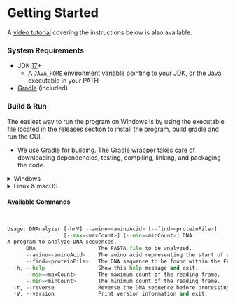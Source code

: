 # Getting Started

A [video tutorial](https://youtu.be/dOwkInn6eDw) covering the instructions below is also available.

### <a name="system-requirements"></a>System Requirements

* JDK [17](https://www.oracle.com/java/technologies/downloads/#jdk17-windows)+
   * A `JAVA_HOME` environment variable pointing to your JDK, or the Java executable in your PATH
* [Gradle](https://gradle.org/install/) (included)

### <a name="build-run"></a>Build & Run

The easiest way to run the program on Windows is by using the executable file located in the [releases](https://github.com/VerisimilitudeX/DNAnalyzer/releases/latest) section to install the program, build gradle and run the GUI.

* We use [Gradle](https://gradle.org) for building. The Gradle wrapper takes care of downloading dependencies, testing, compiling, linking, and packaging the code.
<details>

<summary>Windows</summary>

The easiest way to run the program on Windows is by using the executable file located in the [releases](https://github.com/VerisimilitudeX/DNAnalyzer/releases/latest) section to install the program, build gradle and run the GUI.

```pwsh
.\gradlew build
```

### <a name="usage"></a>Usage

```pwsh
<executable> <arguments>
```

#### <a name="executable"></a>Executable

```pwsh
java -jar build/libs/DNAnalyzer.jar
```

#### <a name="arguments"></a>Arguments

DNAnalyzer uses CLI arguments instead of `stdin`. For example, you can do:

```pwsh
assets/dna/random/dnalong.fa --amino=arg --min=16450 --max=520218 -r
```

### <a name="example"></a>Example

```pwsh
java -jar build/libs/DNAnalyzer.jar assets/dna/random/dnalong.fa --amino=ser --min=16450 --max=520218 -r
```

#### Natural Language Mode

If you set the `OPENAI_API_KEY` environment variable, DNAnalyzer can interpret
plain English instructions. Use the `--nl` option followed by your request:

```bash
java -jar build/libs/DNAnalyzer.jar --nl "Analyze assets/dna/random/dnalong.fa and show GC content with window 50"
```

The instruction will be converted to regular CLI arguments using the OpenAI
API before execution.

#### <a name="gradle-run"></a>Gradle Run

If you prefer, you can also run it directly from Gradle:

```pwsh
.\gradlew run --args="assets/dna/random/dnalong.fa --amino=ser --min=10 --max=100"
```

#### <a name="gui"></a>GUI

DNAnalyzer also comes with a (very basic) GUI; to start DNAnalyzer with the GUI, run:

```pwsh
.\gradlew run --args="--gui assets/dna/random/dnalong.fa"
```

Then:

* Enter the file name of the DNA file in the text field
* Set min and max
* Click analyze

* Note: Ensure you have Java [17](https://www.oracle.com/java/technologies/downloads/#java17) or higher installed and a `JAVA_HOME` path variable set for the program to function correctly!


The results of your analysis will be shown in the right pane.

</details>

<details>
      <summary>Linux & macOS</summary>


### <a name="features"></a>DNAnalyzer & Java Download

To run DNAnaylzer on Linux, you'll need to download the DNAnalyzer source code and download and install Java 17.

First, download the zip or tar.gz file from [DNAnalyzer releases](https://github.com/VerisimilitudeX/DNAnalyzer/releases/latest) and unzip it using the native utility. 

Then, download [Java 17](https://www.oracle.com/ca-en/java/technologies/downloads/#java17), find the download at https://www.oracle.com/ca-en/java/technologies/downloads/#java17, ensure you choose the Linux option and get the one for your correct processor architecture.

### Java installation

```bash
wget https://download.oracle.com/java/17/latest/jdk-17_linux-x64_bin.tar.gz
```
Next, unzip it.

```bash
tar -xvzf jdk-17_linux-x64_bin.tar.gz
```
Then map the `JAVA_HOME` path. Fill it in with your JAVA directory where JAVA is unzipped.
```bash
export JAVA_HOME="{YOUR JAVA DIRECTORY HERE}/jdk-17.0.7" && export PATH=$JAVA_HOME/bin:$PATH
```
<details>
<summary>Example of a full path command.</summary>

```bash
export JAVA_HOME="/workspaces/DNAnalyzer/jdk-17.0.7"
```

</details>

```bash
./gradlew build
```
If you see `Task :compileJava FAILED`, the program cannot find your Java installation. You may need to export your JAVA_HOME path again.

## OpenAI API Key
We use GPT-4 API to display the results of the analysis. To use the API, you'll need to get an API key from OpenAI. You can get one [here](https://platform.openai.com/). **Note, this is an optional step.** If you don't want to use the API, you can still use the program, but you won't be able to see the results of the analysis.

To set the API key on Linux or macOS, run `export OPENAI_API_KEY=sk-xxxxxxxxxxxxxxxxxxxxxxxx` where `sk-xxxxxxxxxxxxxxxxxxxxxxxx` is your API key.

For Windows, use `setx OPENAI_API_KEY=sk-xxxxxxxxxxxxxxxxxxxxxxxx` instead.

When configured, DNAnalyzer will generate two natural language reports after each run: one aimed at researchers and another simplified for the layperson.


### Usage

```bash
<executable> <arguments>
```

#### Executable

```pwsh
java -jar build/libs/DNAnalyzer.jar
```

#### Arguments

DNAnalyzer uses CLI arguments instead of `stdin`. For example, you can do:

```bash
assets/dna/random/dnalong.fa --amino=arg --min=16450 --max=520218 -r
```

### Example

```pwsh
java -jar build/libs/DNAnalyzer.jar assets/dna/random/dnalong.fa --amino=ser --min=16450 --max=520218 -r
```

#### Gradle Run

If you prefer, you can also run it directly from Gradle:

```pwsh
./gradlew run --args="assets/dna/random/dnalong.fa --amino=ser --min=10 --max=100"
```

#### GUI

DNAnalyzer also comes with a (very basic) GUI; to start DNAnalyzer with the GUI, run:

```pwsh
./gradlew run --args="--gui assets/dna/random/dnalong.fa"
```

Then:

* Enter the file name of the DNA file in the text field
* Set min and max
* Click analyze


The results of your analysis will be shown in the right pane.
</details>



#### Available Commands

```py


Usage: DNAnalyzer [-hrV] --amino=<aminoAcid> [--find=<proteinFile>]
                  [--max=<maxCount>] [--min=<minCount>] DNA
A program to analyze DNA sequences.
      DNA                    The FASTA file to be analyzed.
      --amino=<aminoAcid>    The amino acid representing the start of a gene.
      --find=<proteinFile>   The DNA sequence to be found within the FASTA file.
  -h, --help                 Show this help message and exit.
      --max=<maxCount>       The maximum count of the reading frame.
      --min=<minCount>       The minimum count of the reading frame.
  -r, --reverse              Reverse the DNA sequence before processing.
  -V, --version              Print version information and exit.
```